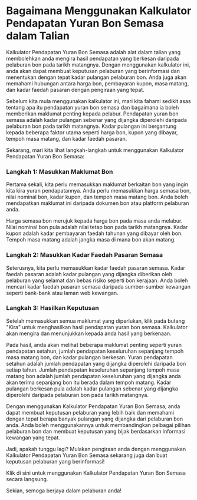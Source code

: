 Bagaimana Menggunakan Kalkulator Pendapatan Yuran Bon Semasa dalam Talian
=========================================================================

Kalkulator Pendapatan Yuran Bon Semasa adalah alat dalam talian yang membolehkan anda mengira hasil pendapatan yang berkesan daripada pelaburan bon pada tarikh matangnya. Dengan menggunakan kalkulator ini, anda akan dapat membuat keputusan pelaburan yang berinformasi dan menentukan dengan tepat kadar pulangan pelaburan bon. Anda juga akan memahami hubungan antara harga bon, pembayaran kupon, masa matang, dan kadar faedah pasaran dengan pengiraan yang tepat.

Sebelum kita mula menggunakan kalkulator ini, mari kita fahami sedikit asas tentang apa itu pendapatan yuran bon semasa dan bagaimana ia boleh memberikan maklumat penting kepada pelabur. Pendapatan yuran bon semasa adalah kadar pulangan sebenar yang dijangka diperolehi daripada pelaburan bon pada tarikh matangnya. Kadar pulangan ini bergantung kepada beberapa faktor utama seperti harga bon, kupon yang dibayar, tempoh masa matang, dan kadar faedah pasaran.

Sekarang, mari kita lihat langkah-langkah untuk menggunakan Kalkulator Pendapatan Yuran Bon Semasa:

### Langkah 1: Masukkan Maklumat Bon

Pertama sekali, kita perlu memasukkan maklumat berkaitan bon yang ingin kita kira yuran pendapatannya. Anda perlu memasukkan harga semasa bon, nilai nominal bon, kadar kupon, dan tempoh masa matang bon. Anda boleh mendapatkan maklumat ini daripada dokumen bon atau platform pelaburan anda.

Harga semasa bon merujuk kepada harga bon pada masa anda melabur. Nilai nominal bon pula adalah nilai tetap bon pada tarikh matangnya. Kadar kupon adalah kadar pembayaran faedah tahunan yang dibayar oleh bon. Tempoh masa matang adalah jangka masa di mana bon akan matang.

### Langkah 2: Masukkan Kadar Faedah Pasaran Semasa

Seterusnya, kita perlu memasukkan kadar faedah pasaran semasa. Kadar faedah pasaran adalah kadar pulangan yang dijangka diberikan oleh pelaburan yang selamat dan bebas risiko seperti bon kerajaan. Anda boleh mencari kadar faedah pasaran semasa daripada sumber-sumber kewangan seperti bank-bank atau laman web kewangan.

### Langkah 3: Hasilkan Keputusan

Setelah memasukkan semua maklumat yang diperlukan, klik pada butang "Kira" untuk menghasilkan hasil pendapatan yuran bon semasa. Kalkulator akan mengira dan menunjukkan kepada anda hasil yang berkenaan.

Pada hasil, anda akan melihat beberapa maklumat penting seperti yuran pendapatan setahun, jumlah pendapatan keseluruhan sepanjang tempoh masa matang bon, dan kadar pulangan berkesan. Yuran pendapatan setahun adalah jumlah pendapatan yang dijangka diperolehi daripada bon setiap tahun. Jumlah pendapatan keseluruhan sepanjang tempoh masa matang bon adalah jumlah pendapatan keseluruhan yang dijangka anda akan terima sepanjang bon itu berada dalam tempoh matang. Kadar pulangan berkesan pula adalah kadar pulangan sebenar yang dijangka diperolehi daripada pelaburan bon pada tarikh matangnya.

Dengan menggunakan Kalkulator Pendapatan Yuran Bon Semasa, anda dapat membuat keputusan pelaburan yang lebih baik dan memahami dengan tepat berapa banyak pulangan yang dijangka dari pelaburan bon anda. Anda boleh menggunakannya untuk membandingkan pelbagai pilihan pelaburan bon dan membuat keputusan yang bijak berdasarkan informasi kewangan yang tepat.

Jadi, apakah tunggu lagi? Mulakan pengiraan anda dengan menggunakan Kalkulator Pendapatan Yuran Bon Semasa sekarang juga dan buat keputusan pelaburan yang berinformasi!

Klik di sini untuk menggunakan Kalkulator Pendapatan Yuran Bon Semasa secara langsung.

Sekian, semoga berjaya dalam pelaburan anda!